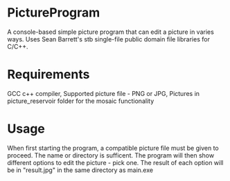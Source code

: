 # PictureProgram
A console-based simple picture program that can edit a picture in varies ways. Uses Sean Barrett's stb single-file public domain file libraries for C/C++.

# Requirements
GCC c++ compiler,
Supported picture file - PNG or JPG,
Pictures in picture_reservoir folder for the mosaic functionality

# Usage
When first starting the program, a compatible picture file must be given to proceed. The name or directory is sufficent.
The program will then show different options to edit the picture - pick one.
The result of each option will be in "result.jpg" in the same directory as main.exe
